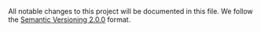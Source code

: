 All notable changes to this project will be documented in this file.
We follow the [Semantic Versioning 2.0.0](http://semver.org/) format.

